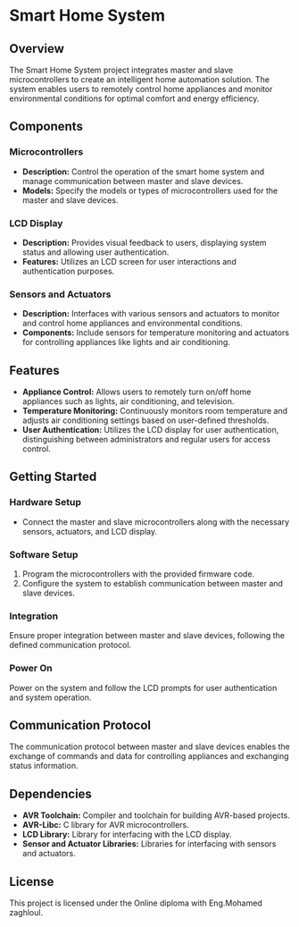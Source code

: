 # Smart Home System

## Overview
The Smart Home System project integrates master and slave microcontrollers to create an intelligent home automation solution. The system enables users to remotely control home appliances and monitor environmental conditions for optimal comfort and energy efficiency.

## Components
### Microcontrollers
- **Description:** Control the operation of the smart home system and manage communication between master and slave devices.
- **Models:** Specify the models or types of microcontrollers used for the master and slave devices.

### LCD Display
- **Description:** Provides visual feedback to users, displaying system status and allowing user authentication.
- **Features:** Utilizes an LCD screen for user interactions and authentication purposes.

### Sensors and Actuators
- **Description:** Interfaces with various sensors and actuators to monitor and control home appliances and environmental conditions.
- **Components:** Include sensors for temperature monitoring and actuators for controlling appliances like lights and air conditioning.

## Features
- **Appliance Control:** Allows users to remotely turn on/off home appliances such as lights, air conditioning, and television.
- **Temperature Monitoring:** Continuously monitors room temperature and adjusts air conditioning settings based on user-defined thresholds.
- **User Authentication:** Utilizes the LCD display for user authentication, distinguishing between administrators and regular users for access control.

## Getting Started
### Hardware Setup
- Connect the master and slave microcontrollers along with the necessary sensors, actuators, and LCD display.
### Software Setup
1. Program the microcontrollers with the provided firmware code.
2. Configure the system to establish communication between master and slave devices.
### Integration
Ensure proper integration between master and slave devices, following the defined communication protocol.
### Power On
Power on the system and follow the LCD prompts for user authentication and system operation.

## Communication Protocol
The communication protocol between master and slave devices enables the exchange of commands and data for controlling appliances and exchanging status information.

## Dependencies
- **AVR Toolchain:** Compiler and toolchain for building AVR-based projects.
- **AVR-Libc:** C library for AVR microcontrollers.
- **LCD Library:** Library for interfacing with the LCD display.
- **Sensor and Actuator Libraries:** Libraries for interfacing with sensors and actuators.

## License
This project is licensed under the Online diploma with Eng.Mohamed zaghloul.
